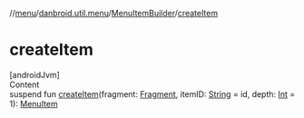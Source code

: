 //[menu](../../index.md)/[danbroid.util.menu](../index.md)/[MenuItemBuilder](index.md)/[createItem](create-item.md)



# createItem  
[androidJvm]  
Content  
suspend fun [createItem](create-item.md)(fragment: [Fragment](https://developer.android.com/reference/kotlin/androidx/fragment/app/Fragment.html), itemID: [String](https://kotlinlang.org/api/latest/jvm/stdlib/kotlin/-string/index.html) = id, depth: [Int](https://kotlinlang.org/api/latest/jvm/stdlib/kotlin/-int/index.html) = 1): [MenuItem](../-menu-item/index.md)  




